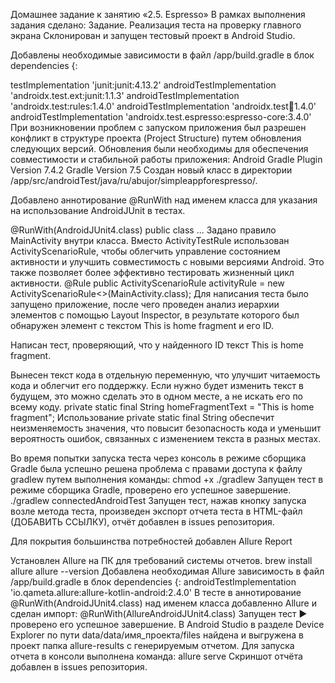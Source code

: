 Домашнее задание к занятию «2.5. Espresso»
В рамках выполнения задания сделано:
Задание. Реализация теста на проверку главного экрана
Склонирован и запущен тестовый проект в Android Studio.

Добавлены необходимые зависимости в файл /app/build.gradle в блок dependencies {:

testImplementation 'junit:junit:4.13.2'
androidTestImplementation 'androidx.test.ext:junit:1.1.3'
androidTestImplementation 'androidx.test:rules:1.4.0'
androidTestImplementation 'androidx.test:runner:1.4.0'
androidTestImplementation 'androidx.test.espresso:espresso-core:3.4.0'
При возникновении проблем с запуском приложения был разрешен конфликт в структуре проекта (Project Structure) путем обновления следующих версий. Обновления были необходимы для обеспечения совместимости и стабильной работы приложения:
Android Gradle Plugin Version 7.4.2
Gradle Version 7.5
Создан новый класс в директории /app/src/androidTest/java/ru/abujor/simpleappforespresso/.

Добавлено аннотирование @RunWith над именем класса для указания на использование AndroidJUnit в тестах.

@RunWith(AndroidJUnit4.class)
public class ...
Задано правило MainActivity внутри класса. Вместо ActivityTestRule использован ActivityScenarioRule, чтобы облегчить управление состоянием активности и улучшить совместимость с новыми версиями Android. Это также позволяет более эффективно тестировать жизненный цикл активности.
@Rule
public ActivityScenarioRule<MainActivity> activityRule =
new ActivityScenarioRule<>(MainActivity.class);
Для написания теста было запущено приложение, после чего проведен анализ иерархии элементов с помощью Layout Inspector, в результате которого был обнаружен элемент с текстом This is home fragment и его ID.

Написан тест, проверяющий, что у найденного ID текст This is home fragment.

Вынесен текст кода в отдельную переменную, что улучшит читаемость кода и облегчит его поддержку. Если нужно будет изменить текст в будущем, это можно сделать это в одном месте, а не искать его по всему коду.
private static final String homeFragmentText = "This is home fragment";
Использование private static final String обеспечит неизменяемость значения, что повысит безопасность кода и уменьшит вероятность ошибок, связанных с изменением текста в разных местах.

Во время попытки запуска теста через консоль в режиме сборщика Gradle была успешно решена проблема с правами доступа к файлу gradlew путем выполнения команды:
chmod +x ./gradlew
Запущен тест в режиме сборщика Gradle, проверено его успешное завершение.
./gradlew connectedAndroidTest
Запущен тест, нажав кнопку запуска возле метода теста, произведен экспорт отчета теста в HTML-файл (ДОБАВИТЬ ССЫЛКУ), отчёт добавлен в issues репозитория.

Для покрытия большинства потребностей добавлен Allure Report

Установлен Allure на ПК для требований системы отчетов.
brew install allure
allure --version
Добавлена необходимая Allure зависимость в файл /app/build.gradle в блок dependencies {:
androidTestImplementation 'io.qameta.allure:allure-kotlin-android:2.4.0'
В тесте в аннотирование @RunWith(AndroidJUnit4.class) над именем класса добавленно Allure и сделан импорт:
@RunWith(AllureAndroidJUnit4.class)
Запущен тест ▶️ проверено его успешное завершение.
В Android Studio в разделе Device Explorer по пути data/data/имя_проекта/files найдена и выгружена в проект папка allure-results с генерируемым отчетом.
Для запуска отчета в консоли выполнена команда:
allure serve
Скриншот отчёта добавлен в issues репозитория.